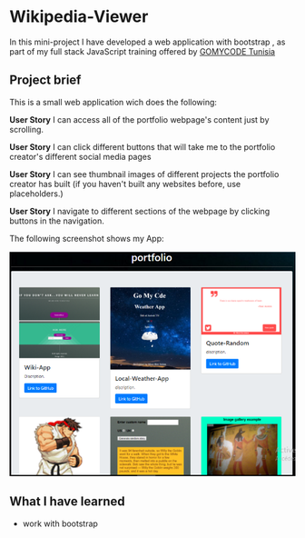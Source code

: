 # Wikipedia-Viewer
In this mini-project I have developed a  web application with bootstrap , as part of my full stack JavaScript training offered by [GOMYCODE Tunisia](https://www.gomycode.tn)
## Project brief
This is a small web application wich does the following:

<strong>User Story</strong> I can access all of the portfolio webpage's content just by scrolling.

<strong>User Story</strong>  I can click different buttons that will take me to the portfolio creator's different social media pages

<strong>User Story</strong> I can see thumbnail images of different projects the portfolio creator has built (if you haven't built any websites before, use placeholders.)

<strong>User Story</strong> I navigate to different sections of the webpage by clicking buttons in the navigation.

The following screenshot shows my App:
<p align="center">
    <img src="images/capture.PNG">
    

</p>

## What I have learned

* work with bootstrap
